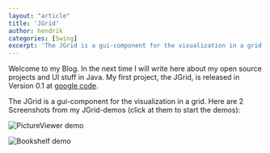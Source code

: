 ```yaml
---
layout: "article"
title: 'JGrid'
author: hendrik
categories: [Swing]
excerpt: 'The JGrid is a gui-component for the visualization in a grid in Java Swing'
---
```

Welcome to my Blog. In the next time I will write here about my open source projects and UI stuff in Java. My first project, the JGrid, is released in Version 0.1 at [google code](https://code.google.com/p/jgrid/).

The JGrid is a gui-component for the visualization in a grid. Here are 2 Screenshots from my JGrid-demos (click at them to start the demos):

![PictureViewer demo](/assets/posts/guigarage-legacy/picprev.png)

![Bookshelf demo](/assets/posts/guigarage-legacy/bookprev.png)
